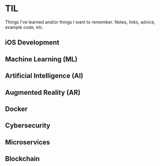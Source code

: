 # TIL
Things I've learned and/or things I want to remember. Notes, links, advice, example code, etc.

## iOS Development

## Machine Learning (ML)

## Artificial Intelligence (AI)

## Augmented Reality (AR)

## Docker

## Cybersecurity

## Microservices

## Blockchain
